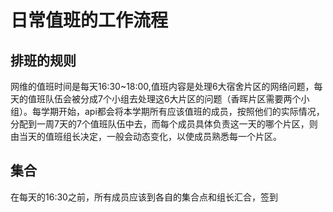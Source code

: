 # 日常值班的工作流程
## 排班的规则
网维的值班时间是每天16:30~18:00,值班内容是处理6大宿舍片区的网络问题，每天的值班队伍会被分成7个小组去处理这6大片区的问题（香晖片区需要两个小组）。每学期开始，api都会将本学期所有应该值班的成员，按照他们的实际情况，分配到一周7天的7个值班队伍中去，而每个成员具体负责这一天的哪个片区，则由当天的值班组长决定，一般会动态变化，以使成员熟悉每一个片区。
## 集合
在每天的16:30之前，所有成员应该到各自的集合点和组长汇合，签到
